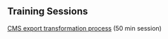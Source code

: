 ## Training Sessions 

[CMS export transformation process](https://zoom.us/rec/share/ououKJvLzEFObqfy407GQZd_Pb21aaa803Af_fRbnUkk0DDTuMYmECtM2QbJ6fjg?startTime=1582569068000) (50 min session)

